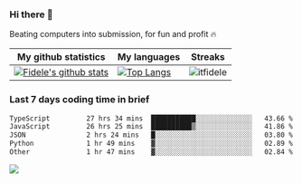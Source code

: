 ### Hi there 👋
<p>Beating computers into submission, for fun and profit 🔥</p>

|My github statistics|My languages|Streaks|
|-|-|-|
|[![Fidele's github stats](https://github-readme-stats.vercel.app/api?username=itfidele&count_private=true&show_icons=true&theme=dark&hide_title=true)](https://github.com/itfidele)|[![Top Langs](https://github-readme-stats.vercel.app/api/top-langs/?username=itfidele&show_icons=true&langs_count=8&theme=dark&layout=compact&hide_title=true)](https://github.com/itfidele)|![itfidele](https://github-readme-streak-stats.herokuapp.com/?user=itfidele&theme=dark)

### Last 7 days coding time in brief
<!--START_SECTION:waka-->

```txt
TypeScript         27 hrs 34 mins  ███████████░░░░░░░░░░░░░░   43.66 %
JavaScript         26 hrs 25 mins  ██████████▒░░░░░░░░░░░░░░   41.86 %
JSON               2 hrs 24 mins   █░░░░░░░░░░░░░░░░░░░░░░░░   03.80 %
Python             1 hr 49 mins    ▓░░░░░░░░░░░░░░░░░░░░░░░░   02.89 %
Other              1 hr 47 mins    ▓░░░░░░░░░░░░░░░░░░░░░░░░   02.84 %
```

<!--END_SECTION:waka-->

![](https://komarev.com/ghpvc/?username=itfidele)
